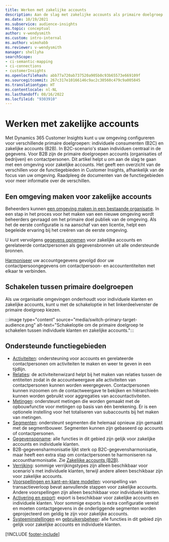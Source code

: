 ```yaml
---
title: Werken met zakelijke accounts
description: Aan de slag met zakelijke accounts als primaire doelgroep in Dynamics 365 Customer Insights.
ms.date: 10/19/2021
ms.subservice: audience-insights
ms.topic: conceptual
author: v-wendysmith
ms.custom: intro-internal
ms.author: wimohabb
ms.reviewer: v-wendysmith
manager: shellyha
searchScope:
- ci-semantic-mapping
- ci-connections
- customerInsights
ms.openlocfilehash: abb77a720ab737520a905b0c93b65573e669109f
ms.sourcegitcommit: 267c317e10166146c9ac2c30560c479c9a005845
ms.translationtype: HT
ms.contentlocale: nl-NL
ms.lasthandoff: 08/16/2022
ms.locfileid: "9303910"
---
```

# <a name="work-with-business-accounts"></a>Werken met zakelijke accounts

Met Dynamics 365 Customer Insights kunt u uw omgeving configureren voor verschillende primaire doelgroepen: individuele consumenten (B2C) en zakelijke accounts (B2B). In B2C-scenario's staan individuen centraal in de gegevens. Voor B2B zijn de primaire doelgroepen accounts (organisaties of bedrijven) en contactpersonen. Dit artikel helpt u om aan de slag te gaan met een omgeving voor zakelijke accounts. Het geeft een overzicht van de verschillen voor de functiegebieden in Customer Insights, afhankelijk van de focus van uw omgeving. Raadpleeg de documenten van de functiegebieden voor meer informatie over de verschillen. 

## <a name="create-an-environment-for-business-accounts"></a>Een omgeving maken voor zakelijke accounts

Beheerders kunnen [een omgeving maken in een bestaande organisatie](create-environment.md). In een stap in het proces voor het maken van een nieuwe omgeving wordt beheerders gevraagd om het primaire doel publiek van de omgeving. Als het de eerste configuratie is na aanschaf van een licentie, helpt een begeleide ervaring bij het creëren van de eerste omgeving.

U kunt vervolgens [gegevens opnemen](data-sources.md) voor zakelijke accounts en gerelateerde contactpersonen als gegevensbronnen uit alle ondersteunde bronnen.

 [Harmoniseer](data-unification.md) uw accountgegevens gevolgd door uw contactpersoongegevens om contactpersoon- en accountentiteiten met elkaar te verbinden.

## <a name="switch-between-primary-target-audience"></a>Schakelen tussen primaire doelgroepen

Als uw organisatie omgevingen onderhoudt voor individuele klanten en zakelijke accounts, kunt u met de schakeloptie in het linkerdeelvenster de primaire doelgroep kiezen.

:::image type="content" source="media/switch-primary-target-audience.png" alt-text="Schakeloptie om de primaire doelgroep te schakelen tussen individuele klanten en zakelijke accounts.":::

## <a name="supported-feature-areas"></a>Ondersteunde functiegebieden

- [Activiteiten](activities.md): ondersteuning voor accounts en gerelateerde contactpersonen om activiteiten te maken en weer te geven in een tijdlijn.
- [Relaties](relationships.md): de activiteitenwizard helpt bij het maken van relaties tussen de entiteiten zodat in de accountweergave alle activiteiten van contactpersonen kunnen worden weergegeven. Contactpersonen kunnen inzoomen om de contactweergave te bekijken en hiërarchieën kunnen worden gebruikt voor aggregaties van accountactiviteiten.
- [Metingen](measures.md): ondersteunt metingen die worden gemaakt met de opbouwfunctie voor metingen op basis van één berekening. Er is een optionele instelling voor het totaliseren van subaccounts bij het maken van metingen.
- [Segmenten](segments.md): ondersteunt segmenten die helemaal opnieuw zijn gemaakt met de segmentbouwer. Segmenten kunnen zijn gebaseerd op accounts of contactpersonen.
- [Gegevensopname](data-sources.md): alle functies in dit gebied zijn gelijk voor zakelijke accounts en individuele klanten.
- B2B-gegevensharmonisatie lijkt sterk op B2C-gegevensharmonisatie, maar heeft een extra stap om contactpersonen te harmoniseren na accountharmonisatie. Zie [Zakelijke accounts (B2B)](data-unification.md).
- [Verrijking](enrichment-hub.md): sommige verrijkingstypes zijn alleen beschikbaar voor scenario's met individuele klanten, terwijl andere alleen beschikbaar zijn voor zakelijke accounts.
- [Voorspellingen en kant-en-klare modellen](predictions-overview.md): voorspelling van transactieverloop bevat aanvullende stappen voor zakelijke accounts. Andere voorspellingen zijn alleen beschikbaar voor individuele klanten.
- [Activering en export](export-destinations.md): export is beschikbaar voor zakelijke accounts en individuele klanten. Voor sommige exports is extra configuratie vereist en moeten contactgegevens in de onderliggende segmenten worden geprojecteerd om geldig te zijn voor zakelijke accounts.
- [Systeeminstellingen](system.md) en [gebruikersbeheer](permissions.md): alle functies in dit gebied zijn gelijk voor zakelijke accounts en individuele klanten.

[!INCLUDE [footer-include](includes/footer-banner.md)]
